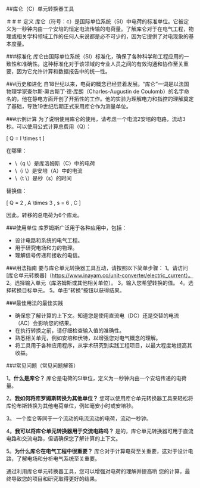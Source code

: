 ##库仑（C）单元转换器工具

＃＃＃ 定义
库仑（符号：c）是国际单位系统（SI）中电荷的标准单位。它被定义为一秒钟内由一个安培的恒定电流传输的电荷量。了解库仑对于在电气工程，物理或相关学科领域工作的任何人来说都是必不可少的，因为它提供了对电现象的基本度量。

###标准化
库仑由国际单位系统（SI）标准化，确保了各种科学和工程应用的一致性和准确性。这种标准化对于该领域的专业人员之间的有效沟通和协作至关重要，因为它允许计算和数据报告中的统一性。

###历史和进化
自18世纪以来，电荷的概念已经显着发展。“库仑”一词是以法国物理学家查尔斯·奥古斯丁·德·库朗（Charles-Augustin de Coulomb）的名字命名的，他在静电方面开创了开拓性的工作。他的实验为理解电力和指控的理解奠定了基础，导致19世纪后期正式采用库仑作为测量单位。

###示例计算
为了说明使用库仑的使用，请考虑一个电流2安培的电路，流动3秒。可以使用公式计算总费用（Q）：

\[ Q = I \times t \]

在哪里：
-  \（q \）是库洛姆斯（C）中的电荷
-  \（i \）是安培（A）中的电流
-  \（t \）是秒（s）的时间

替换值：

\[ Q = 2 \, A \times 3 \, s = 6 \, C \]

因此，转移的总电荷为6个库龙。

###使用单位
库罗姆斯广泛用于各种应用中，包括：
- 设计电路和系统的电气工程。
- 用于研究电场和力的物理。
- 理解信号传递和接收的电信。

###用法指南
要与库仑单元转换器工具互动，请按照以下简单步骤：
1。请访问[库仑单元转换器]（https://www.inayam.co/unit-converter/electric_current）。
2。选择输入单元（库洛姆斯或其他相关单位）。
3。输入您希望转换的值。
4。选择转换目标单元。
5。单击“转换”按钮以获得结果。

###最佳用法的最佳实践
- 确保您了解计算的上下文。知道您是使用直流电（DC）还是交替的电流（AC）会影响您的结果。
- 在执行转换之前，请仔细检查输入值的准确性。
- 熟悉相关单元，例如安培和伏特，以增强您对电气概念的理解。
- 将工具用于各种应用程序，从学术研究到实践工程项目，以最大程度地提高其收益。

###常见问题（常见问题解答）

1。**什么是库仑？**
库仑是电荷的SI单位，定义为一秒钟内由一个安培传递的电荷量。

2。**我如何将库罗姆斯转换为其他单位？**
您可以使用库仑单元转换器工具来轻松将库伦布斯转换为其他电荷单位，例如毫安小时或安培秒。

3。
一个库仑等同于一个流动的电流流动的电荷，流动一秒钟。

4。**我可以将库仑单元转换器用于交流电路吗？**
是的，库仑单元转换器可用于直流电路和交流电路，但请确保您了解计算的上下文。

5。**为什么库仑在电气工程中很重要？**
库仑对于计算电荷至关重要，这对于设计电路，了解电场和分析电气系统至关重要。

通过利用库仑单元转换器工具，您可以增强对电荷的理解并提高哟 您的计算，最终导致您的项目和研究取得更好的结果。